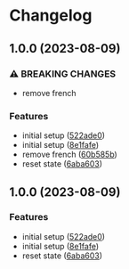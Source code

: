# Changelog

## 1.0.0 (2023-08-09)


### ⚠ BREAKING CHANGES

* remove french

### Features

* initial setup ([522ade0](https://github.com/devdoshi/stl-next-flow/commit/522ade04e19e0c94bccff82923b7e2f6b0d4dc94))
* initial setup ([8e1fafe](https://github.com/devdoshi/stl-next-flow/commit/8e1fafe5445fc5b6e12e4fdbfc310a4f5bd0fc36))
* remove french ([60b585b](https://github.com/devdoshi/stl-next-flow/commit/60b585b84452d8c2a53369fc200b2c8d794eaaab))
* reset state ([6aba603](https://github.com/devdoshi/stl-next-flow/commit/6aba603a4100122723b5d3c143f479bdf367c496))

## 1.0.0 (2023-08-09)


### Features

* initial setup ([522ade0](https://github.com/devdoshi/stl-next-flow/commit/522ade04e19e0c94bccff82923b7e2f6b0d4dc94))
* initial setup ([8e1fafe](https://github.com/devdoshi/stl-next-flow/commit/8e1fafe5445fc5b6e12e4fdbfc310a4f5bd0fc36))
* reset state ([6aba603](https://github.com/devdoshi/stl-next-flow/commit/6aba603a4100122723b5d3c143f479bdf367c496))
